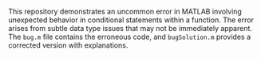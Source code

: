 This repository demonstrates an uncommon error in MATLAB involving unexpected behavior in conditional statements within a function. The error arises from subtle data type issues that may not be immediately apparent. The `bug.m` file contains the erroneous code, and `bugSolution.m` provides a corrected version with explanations.